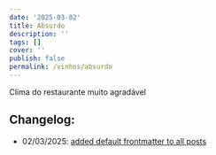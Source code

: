 ```yaml
---
date: '2025-03-02'
title: Absurdo
description: ''
tags: []
cover: ''
publish: false
permalink: /vinhos/absurdo
---
```

Clima do restaurante muito agradável

## Changelog:
 - 02/03/2025: [added default frontmatter to all posts](https://github.com/bolokoz/yurio/commit/9756dc53320db69a162e10b64f310a555bc90f06)
